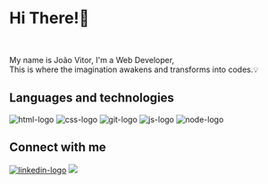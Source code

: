# Hi There!👋

<br>

My name is João Vitor, I'm a Web Developer, <br>
This is where the imagination awakens and transforms into codes.💡

## Languages ​​and technologies

<img src="https://img.shields.io/badge/HTML5-E34F26?style=for-the-badge&logo=html5&logoColor=white" alt="html-logo" /> 
<img src="https://img.shields.io/badge/CSS3-1572B6?style=for-the-badge&logo=css3&logoColor=white" alt="css-logo" />
<img src="https://img.shields.io/badge/GIT-E44C30?style=for-the-badge&logo=git&logoColor=white" alt="git-logo" />
<img src="https://img.shields.io/badge/JavaScript-F7DF1E?style=for-the-badge&logo=javascript&logoColor=black" alt="js-logo" />
<img src="https://img.shields.io/badge/Node.js-43853D?style=for-the-badge&logo=node.js&logoColor=white" alt="node-logo" />

## Connect with me

<a href="https://www.linkedin.com/in/joaovittow/"><img src="https://img.shields.io/badge/LinkedIn-0077B5?style=for-the-badge&logo=linkedin&logoColor=white" alt="linkedin-logo" /><a/>
<a href="https://www.instagram.com/joaovittow/"><img src="https://img.shields.io/badge/Instagram-E4405F?style=for-the-badge&logo=instagram&logoColor=white" /><a/>
